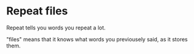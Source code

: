 # Repeat files

Repeat tells you words you repeat a lot.

"files" means that it knows what words you previousely said, as it stores them.
